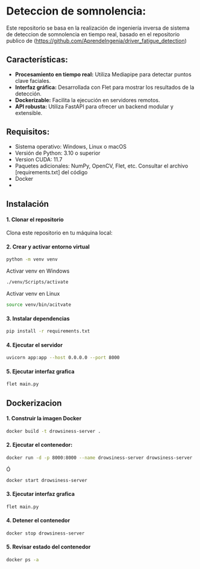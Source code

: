 # Deteccion de somnolencia:
Este repositorio se basa en la realización de ingeniería inversa de sistema de deteccion de somnolencia en tiempo real, basado en el repositorio publico de (https://github.com/AprendeIngenia/driver_fatigue_detection)

## Características:
- **Procesamiento en tiempo real:** Utiliza Mediapipe para detectar puntos clave faciales.
- **Interfaz gráfica:** Desarrollada con Flet para mostrar los resultados de la detección.
- **Dockerizable:** Facilita la ejecución en servidores remotos.
- **API robusta:** Utiliza FastAPI para ofrecer un backend modular y extensible.

## Requisitos:
- Sistema operativo: Windows, Linux o macOS
- Versión de Python: 3.10 o superior
- Version CUDA: 11.7
- Paquetes adicionales: NumPy, OpenCV, Flet, etc. Consultar el archivo [requirements.txt] del código
- Docker
- 
## Instalación

#### 1. Clonar el repositorio

Clona este repositorio en tu máquina local:

#### 2. Crear y activar entorno virtual
```bash
python -m venv venv
```

Activar venv en Windows
```bash
./venv/Scripts/activate
```

Activar venv en Linux
```bash
source venv/bin/acitvate
```

#### 3. Instalar dependencias 
```bash
pip install -r requirements.txt
```

#### 4. Ejecutar el servidor
```bash
uvicorn app:app --host 0.0.0.0 --port 8000
```

#### 5. Ejecutar interfaz grafica
```bash
flet main.py
```

## Dockerizacion
#### 1. Construir la imagen Docker
```bash
docker build -t drowsiness-server .
```

#### 2. Ejecutar el contenedor:
```bash
docker run -d -p 8000:8000 --name drowsiness-server drowsiness-server
```
Ó
```bash
docker start drowsiness-server
```


#### 3. Ejecutar interfaz grafica
```bash
flet main.py
``` 

#### 4. Detener el contenedor
```bash
docker stop drowsiness-server
``` 

#### 5. Revisar estado del contenedor
```bash
docker ps -a
```
